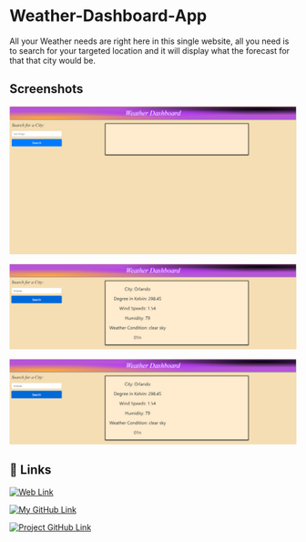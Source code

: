 
# Weather-Dashboard-App

All your Weather needs are right here in this single website, all you need is to search for your targeted location and it will display what the forecast for that that city would be.

## Screenshots

![Web Main](https://github.com/AREZVANI95/Weather-Dashboard-App/blob/main/assets/img/Weather_Dash_Idle.PNG)

![Web Searching](https://github.com/AREZVANI95/Weather-Dashboard-App/blob/main/assets/img/Weather_Dash_Searching_City.PNG)

![Web Searching Denied](https://github.com/AREZVANI95/Weather-Dashboard-App/blob/main/assets/img/Weather_Dash_Searching_City.PNG)

## 🔗 Links
[![Web Link](https://img.shields.io/badge/Weather_dashboard-000?style=for-the-badge&logo=square&logoColor=white)](https://arezvani95.github.io/Weather-Dashboard-App/)


[![My GitHub Link](https://img.shields.io/badge/My_GitHub-000?style=for-the-badge&logo=ko-fi&logoColor=white)](https://github.com/AREZVANI95?tab=repositories)

[![Project GitHub Link](https://img.shields.io/badge/Weather_GitHub-000?style=for-the-badge&logo=dash&logoColor=white)](https://github.com/AREZVANI95/Weather-Dashboard-App)

